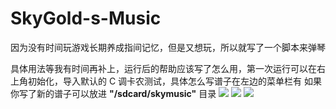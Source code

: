 # SkyGold-s-Music
因为没有时间玩游戏长期养成指间记忆，但是又想玩，所以就写了一个脚本来弹琴

具体用法等我有时间再补上，运行后的帮助应该写了怎么用，第一次运行可以在右上角初始化，导入默认的 C 调卡农测试，具体怎么写谱子在左边的菜单栏有
如果你写了新的谱子可以放进 **"/sdcard/skymusic"** 目录
![](https://starrynight-32.oss-cn-shenzhen.aliyuncs.com/20210809190830.png)
![](https://starrynight-32.oss-cn-shenzhen.aliyuncs.com/20210809190847.png)
![](https://starrynight-32.oss-cn-shenzhen.aliyuncs.com/20210809190859.png)
